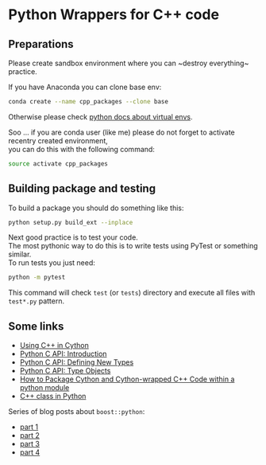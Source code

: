 
# Python Wrappers for C++ code

## Preparations

Please create sandbox environment where you can ~destroy everything~ practice. 

If you have Anaconda you can clone base env:

```bash
conda create --name cpp_packages --clone base
```

Otherwise please check [python docs about virtual envs](https://docs.python.org/3/library/venv.html).


Soo ... if you are conda user (like me) please do not forget to activate recentry created environment, <br>
you can do this with the following command:

```bash
source activate cpp_packages
```


## Building package and testing

To build a package you should do something like this:

```bash
python setup.py build_ext --inplace
```

Next good practice is to test your code. <br>
The most pythonic way to do this is to write tests using PyTest or something similar. <br>
To run tests you just need:

```bash
python -m pytest
```

This command will check `test` (or `tests`) directory and execute all files with `test*.py` pattern.

## Some links

* [Using C++ in Cython](https://cython.readthedocs.io/en/latest/src/userguide/wrapping_CPlusPlus.html#compilation-and-importing)
* [Python C API: Introduction](https://docs.python.org/3/c-api/intro.html)
* [Python C API: Defining New Types](https://docs.python.org/3.3/extending/newtypes.html?highlight=pytypeobject)
* [Python C API: Type Objects](https://docs.python.org/3/c-api/typeobj.html)
* [How to Package Cython and Cython-wrapped C++ Code within a python module](https://github.com/AshleySetter/HowToPackageCythonAndCppFuncs)
* [C++ class in Python](http://www.speedupcode.com/c-class-in-python3/)

Series of blog posts about `boost::python`:
* [part 1](https://habr.com/ru/post/168083/)
* [part 2](https://habr.com/ru/post/168233/)
* [part 3](https://habr.com/ru/post/168827/)
* [part 4](https://habr.com/ru/post/169639/)
